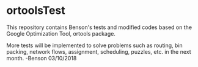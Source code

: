 # ortoolsTest
This repository contains Benson's tests and modified codes based on the Google Optimization Tool, ortools package.

More tests will be implemented to solve problems such as routing, bin packing, network flows, assignment, scheduling, puzzles, etc. in the next month.
-Benson
03/10/2018
